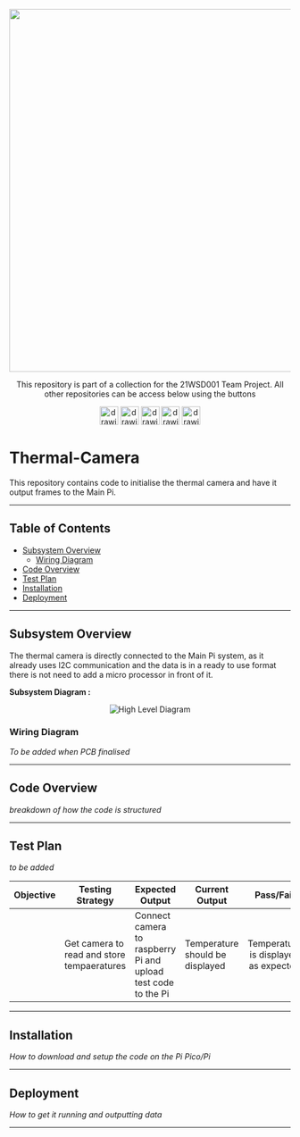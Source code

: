 <p align="center">
	<a href="https://github.com/lboroWMEME-TeamProject/CCC-ProjectDocs"><img src="https://i.imgur.com/VwT4NrJ.png" width=650></a>
	<p align="center"> This repository is part of  a collection for the 21WSD001 Team Project. 
	All other repositories can be access below using the buttons</p>
</p>

<p align="center">
	<a href="https://github.com/lboroWMEME-TeamProject/CCC-ProjectDocs"><img src="https://i.imgur.com/rBaZyub.png" alt="drawing" height = 33/></a> 
	<a href="https://github.com/lboroWMEME-TeamProject/Dashboard"><img src="https://i.imgur.com/fz7rgd9.png" alt="drawing" height = 33/></a> 
	<a href="https://github.com/lboroWMEME-TeamProject/Cloud-Server"><img src="https://i.imgur.com/bsimXcV.png" alt="drawing" height = 33/></a> 
	<a href="https://github.com/lboroWMEME-TeamProject/Drone-Firmware"><img src="https://i.imgur.com/yKFokIL.png" alt="drawing" height = 33/></a> 
	<a href="https://github.com/lboroWMEME-TeamProject/Simulated-Drone"><img src="https://i.imgur.com/WMOZbrf.png" alt="drawing" height = 33/></a>
</p>

# Thermal-Camera

This repository contains code to initialise the thermal camera and have it output frames to the Main Pi.

------------

## Table of Contents

- [Subsystem Overview](#Subsystem-Overview)
    - [Wiring Diagram](Wiring-Diagram)
- [Code Overview](#Code-Overview)
- [Test Plan](#Test-Plan)
- [Installation](#Installation)
- [Deployment](#Deployment)

------------

## Subsystem Overview

The thermal camera is directly connected to the Main Pi system, as it already uses I2C communication and the data is in a ready to use format there is not need to add a micro processor in front of it.     

**Subsystem Diagram :**

<p align="center">
	<img src="https://i.imgur.com/azpRjR6.jpg" alt="High Level Diagram"/>
</p>



### Wiring Diagram
*To be added when PCB finalised*

------------

## Code Overview

*breakdown of how the code is structured*

------------

## Test Plan

*to be added*

<div align="center">

|Objective|Testing Strategy|Expected Output|Current Output|Pass/Fail|
|--|--|--|--|:--:|
	|Get camera to read and store tempaeratures|Connect camera to raspberry Pi and upload test code to the Pi|Temperature should be displayed|Temperature is displayed as expected|Pass|

</div>

------------

## Installation

*How to download and setup the code on the Pi Pico/Pi*

------------

## Deployment

*How to get it running and outputting data*

------------
